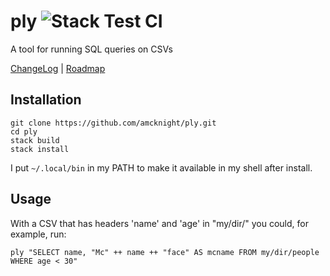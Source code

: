 # ply ![Stack Test CI](https://github.com/amcknight/ply/workflows/Stack%20Test%20CI/badge.svg)
A tool for running SQL queries on CSVs

[ChangeLog](ChangeLog.md) | [Roadmap](Roadmap.md)

## Installation
```shell script
git clone https://github.com/amcknight/ply.git
cd ply
stack build
stack install
```
I put `~/.local/bin` in my PATH to make it available in my shell after install.

## Usage
With a CSV that has headers 'name' and 'age' in "my/dir/" you could, for example, run:

`ply "SELECT name, "Mc" ++ name ++ "face" AS mcname FROM my/dir/people WHERE age < 30"`
